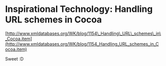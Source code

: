 <!--
id: 35040463
link: http://tumblr.atmos.org/post/35040463/inspirational-technology-handling-url-schemes-in-cocoa
slug: inspirational-technology-handling-url-schemes-in-cocoa
date: Fri May 16 2008 10:01:12 GMT-0700 (PDT)
publish: 2008-05-016
tags: 
title: Inspirational Technology: Handling URL schemes in Cocoa
-->


Inspirational Technology: Handling URL schemes in Cocoa
=======================================================

[http://www.xmldatabases.org/WK/blog/1154\_Handling\_URL\_schemes\_in\_Cocoa.item](http://www.xmldatabases.org/WK/blog/1154_Handling_URL_schemes_in_Cocoa.item)

Sweet :D

